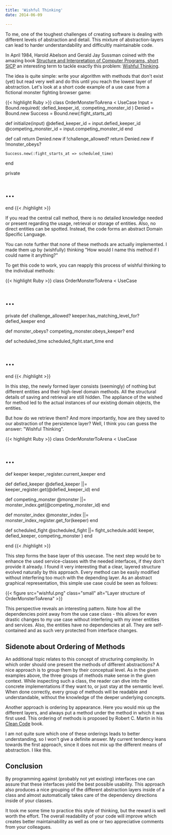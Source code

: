```yaml
---
title: 'Wishful Thinking'
date: 2014-06-09

---
```


To me, one of the toughest challenges of creating software is dealing with
different levels of abstraction and detail. This mixture of abstraction-layers
can lead to harder understandability and difficultly maintainable code.

<!--more-->

In April 1984, Harold Abelson and Gerald Jay Sussman coined with the amazing
book [Structure and Interpretation of Computer Programs, short SICP][sicp] an
interesting term to tackle exactly this problem: [Wishful Thinking][wish].

The idea is quite simple: write your algorithm with methods that don't exist
(yet) but read very well and do this until you reach the lowest layer of
abstraction. Let's look at a short code example of a use case from a fictional
monster fighting browser game:

{{< highlight Ruby >}}
class OrderMonsterToArena < UseCase
  Input = Bound.required(
                         :defied_keeper_id,
                         :competing_monster_id
                        )
  Denied = Bound.new
  Success = Bound.new(:fight_starts_at)

  def initialize(input)
    @defied_keeper_id = input.defied_keeper_id
    @competing_monster_id = input.competing_monster_id
  end

  def call
    return Denied.new if !challenge_allowed?
    return Denied.new if !monster_obeys?

    Success.new(:fight_starts_at => scheduled_time)
  end

  private
  # ...
end
{{< /highlight >}}

If you read the central call method, there is no detailed knowledge needed or
present regarding the usage, retrieval or storage of entities. Also, no direct
entities can be spotted. Instead, the code forms an abstract Domain Specific
Language.

You can note further that none of these methods are actually implemented. I
made them up by (wishfully) thinking "How would I name this method if I could
name it anything?"

To get this code to work, you can reapply this process of wishful thinking to
the individual methods:

{{< highlight Ruby >}}
class OrderMonsterToArena < UseCase
  # ...

  private
  def challenge_allowed?
    keeper.has_matching_level_for? defied_keeper
  end

  def monster_obeys?
    competing_monster.obeys_keeper?
  end

  def scheduled_time
    scheduled_fight.start_time
  end

  # ...
end
{{< /highlight >}}

In this step, the newly formed layer consists (seemingly) of nothing but
different entities and their high-level domain methods. All the structural
details of saving and retrieval are still hidden. The appliance of the wished
for method led to the actual instances of our existing domain objects, the
entities.

But how do we retrieve them? And more importantly, how are they saved to our
abstraction of the persistence layer? Well, I think you can guess the answer:
"Wishful Thinking".

{{< highlight Ruby >}}
class OrderMonsterToArena < UseCase
  # ...

  def keeper
    keeper_register.current_keeper
  end

  def defied_keeper
    @defied_keeper ||=
      keeper_register.get(@defied_keeper_id)
  end

  def competing_monster
    @monster ||=
      monster_index.get(@competing_monster_id)
  end

  def monster_index
    @monster_index ||=
      monster_index_register.get_for(keeper)
  end

  def scheduled_fight
    @scheduled_fight ||=
      fight_schedule.add(
                         keeper,
                         defied_keeper,
                         competing_monster
                        )
  end

end
{{< /highlight >}}

This step forms the base layer of this usecase. The next step would be to
enhance the used service-classes with the needed interfaces, if they don't
provide it already. I found it very interesting that a clear, layered
structure evolved naturally by this approach. Every method can be easily
modified without interfering too much with the depending layer. As an abstract
graphical representation, this simple use case could be seen as follows:

{{< figure src="wishful.png" class="small" alt="Layer structure of OrderMonsterToArena" >}}

This perspective reveals an interesting pattern. Note how all the dependencies
point away from the use case class - this allows for even drastic changes to my
use case without interfering with my inner entities and services. Also, the
entities have no dependencies at all. They are self-contained and as such very
protected from interface changes.

## Sidenote about Ordering of Methods

An additional topic relates to this concept of structuring complexity. In which
order should one present the methods of different abstractions? A nice approach
is to group them by their conceptual level. As in the given examples above, the
three groups of methods make sense in the given context. While inspecting such a
class, the reader can dive into the concrete implementations if they want to, or
just stay at the semantic level. When done correctly, every group of methods
will be readable and understandable, without the knowledge of the deeper
underlying concepts.

Another approach is ordering by appearance. Here you would mix up the different
layers, and always put a method under the method in which it was first
used. This ordering of methods is proposed by Robert C. Martin in his
[Clean Code][cleancode] book.

I am not quite sure which one of these orderings leads to better understanding,
so I won't give a definite answer. My current tendency leans towards the first
approach, since it does not mix up the different means of abstraction. I like
this.

## Conclusion

By programming against (probably not yet existing) interfaces one can assure
that these interfaces yield the best possible usability. This approach also
produces a nice grouping of the different abstraction layers inside of a class
and almost automatically takes care of the dependency directions inside of your
classes.

It took me some time to practice this style of thinking, but the reward is
well worth the effort. The overall readability of your code will
improve which creates better maintainability as well as one or two
appreciative comments from your colleagues.

[sicp]: http://mitpress.mit.edu/sicp/full-text/book/book.html
[wish]: http://mitpress.mit.edu/sicp/full-text/sicp/book/node28.html
[cleancode]: http://openisbn.com/isbn/0132350882/
